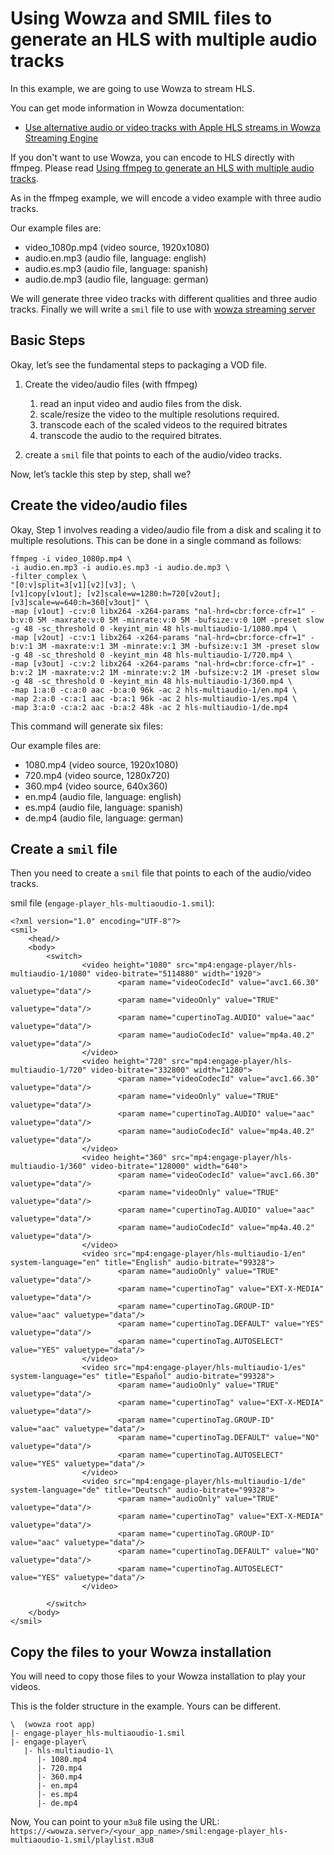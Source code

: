 # Using Wowza and SMIL files to generate an HLS with multiple audio tracks

In this example, we are going to use Wowza to stream HLS.

You can get mode information in Wowza documentation:
- [Use alternative audio or video tracks with Apple HLS streams in Wowza Streaming Engine](https://www.wowza.com/docs/how-to-use-alternative-audio-or-video-tracks-with-apple-hls-streams)

If you don't want to use Wowza, you can encode to HLS directly with ffmpeg. Please read [Using ffmpeg to generate an HLS with multiple audio tracks](ffmpeg-multiple-audio-tracks-hls.md).

As in the ffmpeg example, we will encode a video example with three audio tracks.

Our example files are:

- video_1080p.mp4 (video source, 1920x1080)
- audio.en.mp3 (audio file, language: english)
- audio.es.mp3 (audio file, language: spanish)
- audio.de.mp3 (audio file, language: german)

We will generate three video tracks with different qualities and three audio tracks.
Finally we will write a `smil` file to use with [wowza streaming server](https://www.wowza.com/)

## Basic Steps

Okay, let’s see the fundamental steps to packaging a VOD file.

1. Create the video/audio files (with ffmpeg)
    1. read an input video and audio files from the disk.
    2. scale/resize the video to the multiple resolutions required.
    3. transcode each of the scaled videos to the required bitrates
    4. transcode the audio to the required bitrates.

2. create a `smil` file that points to each of the audio/video tracks.

Now, let’s tackle this step by step, shall we?

## Create the video/audio files

Okay, Step 1 involves reading a video/audio file from a disk and scaling it to multiple resolutions. This can be done in a single command as follows:

```
ffmpeg -i video_1080p.mp4 \
-i audio.en.mp3 -i audio.es.mp3 -i audio.de.mp3 \
-filter_complex \
"[0:v]split=3[v1][v2][v3]; \
[v1]copy[v1out]; [v2]scale=w=1280:h=720[v2out]; [v3]scale=w=640:h=360[v3out]" \
-map [v1out] -c:v:0 libx264 -x264-params "nal-hrd=cbr:force-cfr=1" -b:v:0 5M -maxrate:v:0 5M -minrate:v:0 5M -bufsize:v:0 10M -preset slow -g 48 -sc_threshold 0 -keyint_min 48 hls-multiaudio-1/1080.mp4 \
-map [v2out] -c:v:1 libx264 -x264-params "nal-hrd=cbr:force-cfr=1" -b:v:1 3M -maxrate:v:1 3M -minrate:v:1 3M -bufsize:v:1 3M -preset slow -g 48 -sc_threshold 0 -keyint_min 48 hls-multiaudio-1/720.mp4 \
-map [v3out] -c:v:2 libx264 -x264-params "nal-hrd=cbr:force-cfr=1" -b:v:2 1M -maxrate:v:2 1M -minrate:v:2 1M -bufsize:v:2 1M -preset slow -g 48 -sc_threshold 0 -keyint_min 48 hls-multiaudio-1/360.mp4 \
-map 1:a:0 -c:a:0 aac -b:a:0 96k -ac 2 hls-multiaudio-1/en.mp4 \
-map 2:a:0 -c:a:1 aac -b:a:1 96k -ac 2 hls-multiaudio-1/es.mp4 \
-map 3:a:0 -c:a:2 aac -b:a:2 48k -ac 2 hls-multiaudio-1/de.mp4
```

This command will generate six files:

Our example files are:

- 1080.mp4 (video source, 1920x1080)
- 720.mp4 (video source, 1280x720)
- 360.mp4 (video source, 640x360)
- en.mp4 (audio file, language: english)
- es.mp4 (audio file, language: spanish)
- de.mp4 (audio file, language: german)

## Create a `smil` file

Then you need to create a `smil` file that points to each of the audio/video tracks.

smil file (`engage-player_hls-multiaoudio-1.smil`):
```
<?xml version="1.0" encoding="UTF-8"?>
<smil>
    <head/>
    <body>
        <switch>
                <video height="1080" src="mp4:engage-player/hls-multiaudio-1/1080" video-bitrate="5114880" width="1920">
                        <param name="videoCodecId" value="avc1.66.30" valuetype="data"/>
                        <param name="videoOnly" value="TRUE" valuetype="data"/>
                        <param name="cupertinoTag.AUDIO" value="aac" valuetype="data"/>
                        <param name="audioCodecId" value="mp4a.40.2" valuetype="data"/>
                </video>
                <video height="720" src="mp4:engage-player/hls-multiaudio-1/720" video-bitrate="332800" width="1280">
                        <param name="videoCodecId" value="avc1.66.30" valuetype="data"/>
                        <param name="videoOnly" value="TRUE" valuetype="data"/>
                        <param name="cupertinoTag.AUDIO" value="aac" valuetype="data"/>
                        <param name="audioCodecId" value="mp4a.40.2" valuetype="data"/>
                </video>
                <video height="360" src="mp4:engage-player/hls-multiaudio-1/360" video-bitrate="128000" width="640">
                        <param name="videoCodecId" value="avc1.66.30" valuetype="data"/>
                        <param name="videoOnly" value="TRUE" valuetype="data"/>
                        <param name="cupertinoTag.AUDIO" value="aac" valuetype="data"/>
                        <param name="audioCodecId" value="mp4a.40.2" valuetype="data"/>
                </video>
                <video src="mp4:engage-player/hls-multiaudio-1/en" system-language="en" title="English" audio-bitrate="99328">
                        <param name="audioOnly" value="TRUE" valuetype="data"/>
                        <param name="cupertinoTag" value="EXT-X-MEDIA" valuetype="data"/>
                        <param name="cupertinoTag.GROUP-ID" value="aac" valuetype="data"/>
                        <param name="cupertinoTag.DEFAULT" value="YES" valuetype="data"/>
                        <param name="cupertinoTag.AUTOSELECT" value="YES" valuetype="data"/>
                </video>
                <video src="mp4:engage-player/hls-multiaudio-1/es" system-language="es" title="Español" audio-bitrate="99328">
                        <param name="audioOnly" value="TRUE" valuetype="data"/>
                        <param name="cupertinoTag" value="EXT-X-MEDIA" valuetype="data"/>
                        <param name="cupertinoTag.GROUP-ID" value="aac" valuetype="data"/>
                        <param name="cupertinoTag.DEFAULT" value="NO" valuetype="data"/>
                        <param name="cupertinoTag.AUTOSELECT" value="YES" valuetype="data"/>
                </video>
                <video src="mp4:engage-player/hls-multiaudio-1/de" system-language="de" title="Deutsch" audio-bitrate="99328">
                        <param name="audioOnly" value="TRUE" valuetype="data"/>
                        <param name="cupertinoTag" value="EXT-X-MEDIA" valuetype="data"/>
                        <param name="cupertinoTag.GROUP-ID" value="aac" valuetype="data"/>
                        <param name="cupertinoTag.DEFAULT" value="NO" valuetype="data"/>
                        <param name="cupertinoTag.AUTOSELECT" value="YES" valuetype="data"/>
                </video>

        </switch>
    </body>
</smil>
```

## Copy the files to your Wowza installation

You will need to copy those files to your Wowza installation to play your videos.

This is the folder structure in the example. Yours can be different.
```
\  (wowza root app)
|- engage-player_hls-multiaoudio-1.smil
|- engage-player\
   |- hls-multiaudio-1\
      |- 1080.mp4
      |- 720.mp4
      |- 360.mp4
      |- en.mp4
      |- es.mp4
      |- de.mp4
```

Now, You can point to your `m3u8` file using the URL: `https://<wowza.server>/<your_app_name>/smil:engage-player_hls-multiaoudio-1.smil/playlist.m3u8`
